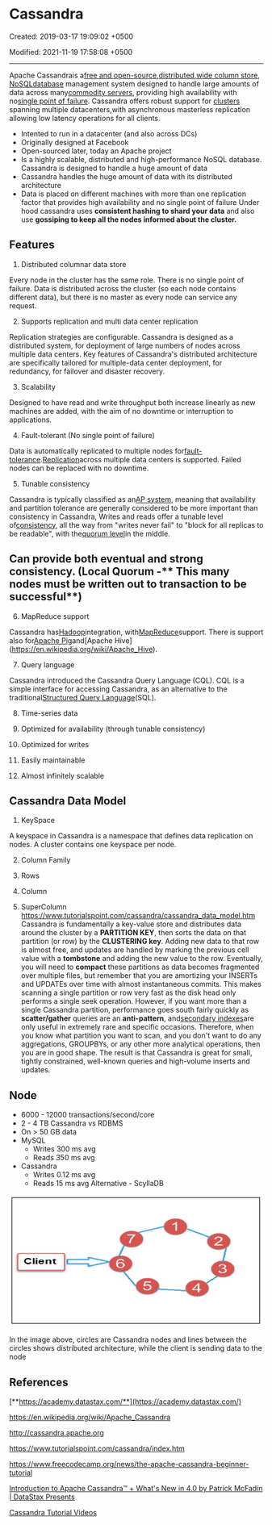# Cassandra

Created: 2019-03-17 19:09:02 +0500

Modified: 2021-11-19 17:58:08 +0500

---

Apache Cassandrais a[free and open-source](https://en.wikipedia.org/wiki/Free_and_open-source_software),[distributed](https://en.wikipedia.org/wiki/Distributed_database),[wide column store](https://en.wikipedia.org/wiki/Wide_column_store), [NoSQL](https://en.wikipedia.org/wiki/NoSQL)[database](https://en.wikipedia.org/wiki/Database) management system designed to handle large amounts of data across many[commodity servers](https://en.wikipedia.org/wiki/Commodity_computing), providing high availability with no[single point of failure](https://en.wikipedia.org/wiki/Single_point_of_failure). Cassandra offers robust support for [clusters](https://en.wikipedia.org/wiki/Computer_cluster) spanning multiple datacenters,with asynchronous masterless replication allowing low latency operations for all clients.
-   Intented to run in a datacenter (and also across DCs)
-   Originally designed at Facebook
-   Open-sourced later, today an Apache project
-   Is a highly scalable, distributed and high-performance NoSQL database. Cassandra is designed to handle a huge amount of data
-   Cassandra handles the huge amount of data with its distributed architecture
-   Data is placed on different machines with more than one replication factor that provides high availability and no single point of failure
Under hood cassandra uses **consistent hashing to shard your data** and also use **gossiping to keep all the nodes informed about the cluster.**
## Features

1.  Distributed columnar data store

Every node in the cluster has the same role. There is no single point of failure. Data is distributed across the cluster (so each node contains different data), but there is no master as every node can service any request.

2.  Supports replication and multi data center replication

Replication strategies are configurable. Cassandra is designed as a distributed system, for deployment of large numbers of nodes across multiple data centers. Key features of Cassandra's distributed architecture are specifically tailored for multiple-data center deployment, for redundancy, for failover and disaster recovery.

3.  Scalability

Designed to have read and write throughput both increase linearly as new machines are added, with the aim of no downtime or interruption to applications.

4.  Fault-tolerant (No single point of failure)

Data is automatically replicated to multiple nodes for[fault-tolerance](https://en.wikipedia.org/wiki/Fault-tolerance).[Replication](https://en.wikipedia.org/wiki/Replication_(computer_science))across multiple data centers is supported. Failed nodes can be replaced with no downtime.

5.  Tunable consistency

Cassandra is typically classified as an[AP system](https://en.wikipedia.org/wiki/CAP_theorem), meaning that availability and partition tolerance are generally considered to be more important than consistency in Cassandra, Writes and reads offer a tunable level of[consistency](https://en.wikipedia.org/wiki/Consistency_(database_systems)), all the way from "writes never fail" to "block for all replicas to be readable", with the[quorum level](https://en.wikipedia.org/wiki/Quorum_(distributed_computing))in the middle.

## Can provide both eventual and strong consistency. (Local Quorum -** This many nodes must be written out to transaction to be successful**)

6.  MapReduce support

Cassandra has[Hadoop](https://en.wikipedia.org/wiki/Hadoop)integration, with[MapReduce](https://en.wikipedia.org/wiki/MapReduce)support. There is support also for[Apache Pig](https://en.wikipedia.org/wiki/Pig_(programming_tool))and[Apache Hive](https://en.wikipedia.org/wiki/Apache_Hive).

7.  Query language

Cassandra introduced the Cassandra Query Language (CQL). CQL is a simple interface for accessing Cassandra, as an alternative to the traditional[Structured Query Language](https://en.wikipedia.org/wiki/SQL)(SQL).

8.  Time-series data

9.  Optimized for availability (through tunable consistency)

10. Optimized for writes

11. Easily maintainable

12. Almost infinitely scalable
## Cassandra Data Model

1.  KeySpace

A keyspace in Cassandra is a namespace that defines data replication on nodes. A cluster contains one keyspace per node.

2.  Column Family

3.  Rows

4.  Column

5.  SuperColumn
<https://www.tutorialspoint.com/cassandra/cassandra_data_model.htm>
Cassandra is fundamentally a key-value store and distributes data around the cluster by a **PARTITION KEY**, then sorts the data on that partition (or row) by the **CLUSTERING key**. Adding new data to that row is almost free, and updates are handled by marking the previous cell value with a **tombstone** and adding the new value to the row. Eventually, you will need to **compact** these partitions as data becomes fragmented over multiple files, but remember that you are amortizing your INSERTs and UPDATEs over time with almost instantaneous commits. This makes scanning a single partition or row very fast as the disk head only performs a single seek operation. However, if you want more than a single Cassandra partition, performance goes south fairly quickly as **scatter/gather** queries are an **anti-pattern**, and[secondary indexes](https://www.datastax.com/dev/blog/cassandra-native-secondary-index-deep-dive)are only useful in extremely rare and specific occasions. Therefore, when you know what partition you want to scan, and you don't want to do any aggregations, GROUPBYs, or any other more analytical operations, then you are in good shape. The result is that Cassandra is great for small, tightly constrained, well-known queries and high-volume inserts and updates.
## Node
-   6000 - 12000 transactions/second/core
-   2 - 4 TB
Cassandra vs RDBMS
-   On > 50 GB data
-   MySQL
    -   Writes 300 ms avg
    -   Reads 350 ms avg
-   Cassandra
    -   Writes 0.12 ms avg
    -   Reads 15 ms avg
Alternative - ScyllaDB

![Client ](media/Cassandra-image1.jpg)

In the image above, circles are Cassandra nodes and lines between the circles shows distributed architecture, while the client is sending data to the node
## References

[**https://academy.datastax.com/**](https://academy.datastax.com/)

<https://en.wikipedia.org/wiki/Apache_Cassandra>

<http://cassandra.apache.org>

<https://www.tutorialspoint.com/cassandra/index.htm>

<https://www.freecodecamp.org/news/the-apache-cassandra-beginner-tutorial>

[Introduction to Apache Cassandra™ + What's New in 4.0 by Patrick McFadin | DataStax Presents](https://www.youtube.com/watch?v=d7o6a75sfY0)

[Cassandra Tutorial Videos](https://www.youtube.com/playlist?list=PL9ooVrP1hQOGJ4Yz9vbytkRmLaD6weg8k)
